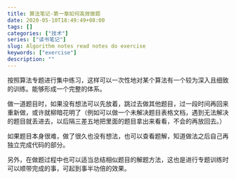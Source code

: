 ```yaml
---
title: 算法笔记-第一章如何高效做题
date: 2020-05-10T18:49:49+08:00
tags: []
categories: ["技术"]
series: ["读书笔记"]
slug: Algorithm notes read notes do exercise
keywords: ["exercise"]
description: ""
---
```


按照算法专题进行集中练习，这样可以一次性地对某个算法有一个较为深入且细致的训练。能够形成一个完整的体系。

做一道题目时，如果没有想法可以先放着，跳过去做其他题目，过一段时间再回来重新做，或许就柳暗花明了（例如可以做一个未解决题目表格文档，遇到无法解决的题目就丢进去，以后隔三差五地把里面的题目拿出来看看，不会的再放回去。）

如果题目本身很难，做了很久也没有想法，也可以查看题解，知道做法之后自己再独立完成代码的部分。

另外，在做题过程中也可以适当总结相似题目的解题方法，这也是进行专题训练时可以顺带完成的事，可起到事半功倍的效果。